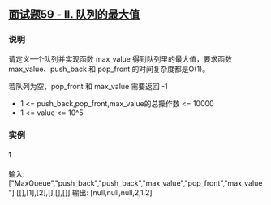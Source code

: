 ## [面试题59 - II. 队列的最大值](https://leetcode-cn.com/problems/dui-lie-de-zui-da-zhi-lcof/)

### 说明
请定义一个队列并实现函数 max_value 得到队列里的最大值，要求函数max_value、push_back 和 pop_front 的时间复杂度都是O(1)。

若队列为空，pop_front 和 max_value 需要返回 -1

* 1 <= push_back,pop_front,max_value的总操作数 <= 10000
* 1 <= value <= 10^5

### 实例
#### 1
输入: 
["MaxQueue","push_back","push_back","max_value","pop_front","max_value"]
[[],[1],[2],[],[],[]]
输出: [null,null,null,2,1,2]